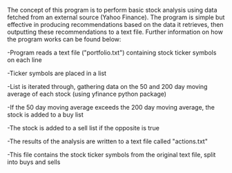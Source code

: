 The concept of this program is to perform basic stock analysis using data fetched from an external source (Yahoo Finance). 
The program is simple but effective in producing recommendations based on the data it retrieves, then outputting these recommendations to a text file.
Further information on how the program works can be found below:



-Program reads a text file ("portfolio.txt") containing stock ticker symbols on each line

-Ticker symbols are placed in a list

-List is iterated through, gathering data on the 50 and 200 day moving average of each stock (using yfinance python package)

-If the 50 day moving average exceeds the 200 day moving average, the stock is added to a buy list

-The stock is added to a sell list if the opposite is true

-The results of the analysis are written to a text file called "actions.txt" 

-This file contains the stock ticker symbols from the original text file, split into buys and sells
